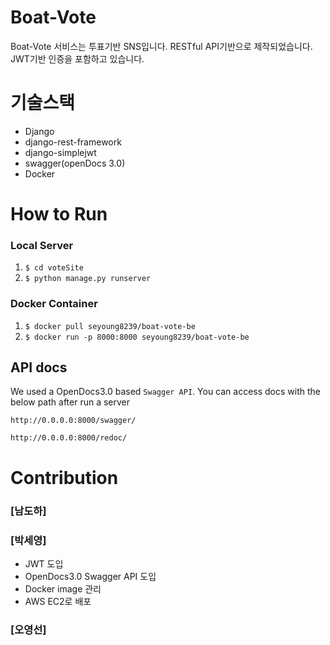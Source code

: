 # Boat-Vote
Boat-Vote 서비스는 투표기반 SNS입니다.
RESTful API기반으로 제작되었습니다.
JWT기반 인증을 포함하고 있습니다.

# 기술스택
- Django
- django-rest-framework
- django-simplejwt
- swagger(openDocs 3.0)
- Docker

# How to Run
### Local Server
1. `$ cd voteSite`
2. `$ python manage.py runserver`

### Docker Container
1. `$ docker pull seyoung8239/boat-vote-be`
2. `$ docker run -p 8000:8000 seyoung8239/boat-vote-be`

## API docs
We used a OpenDocs3.0 based `Swagger API`. You can access docs with the below path after run a server

`http://0.0.0.0:8000/swagger/` 

`http://0.0.0.0:8000/redoc/`

# Contribution
### [남도하]

### [박세영]
- JWT 도입
- OpenDocs3.0 Swagger API 도입
- Docker image 관리
- AWS EC2로 배포

### [오영선]
